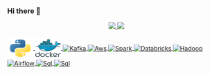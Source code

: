 ### Hi there 👋

<div align="center">
  <a href="https://github.com/raul-nemezio">
  <img height="180em" src="https://github-readme-stats.vercel.app/api?username=raul-nemezio&show_icons=true&theme=dark&include_all_commits=true&count_private=true"/>
  <img height="180em" src="https://github-readme-stats.vercel.app/api/top-langs/?username=raul-nemezio&layout=compact&langs_count=7&theme=dark"/>
</div>
  <div style="display: inline_block"><br>
  <img align="center" alt="Python" height="50" width="60" src="https://raw.githubusercontent.com/devicons/devicon/master/icons/python/python-original.svg">
  <img align="center" alt="Docker" height="50" width="60" src="https://raw.githubusercontent.com/devicons/devicon/master/icons/docker/docker-original-wordmark.svg" />
  <img align="center" alt="Kafka" height="70" width="80" src="https://cdn.jsdelivr.net/gh/devicons/devicon/icons/apachekafka/apachekafka-original-wordmark.svg" />
  <img align="center" alt="Aws" height="70" width="80" src="https://cdn.jsdelivr.net/gh/devicons/devicon/icons/amazonwebservices/amazonwebservices-plain-wordmark.svg" />
  <img align="center" alt="Spark" height="60" width="70" src="https://upload.wikimedia.org/wikipedia/commons/f/f3/Apache_Spark_logo.svg" />
  <img align="center" alt="Databricks" height="30" width="40" src="https://www.vectorlogo.zone/logos/databricks/databricks-icon.svg" />
  <img align="center" alt="Hadoop" height="40" width="50" src="https://www.vectorlogo.zone/logos/apache_hadoop/apache_hadoop-icon.svg" />
  <img align="center" alt="Airflow" height="30" width="30" src="https://miro.medium.com/v2/resize:fit:700/0*sesfl3V6mvwVQUb1" />
  <img align="center" alt="Sql" height="35" width="35" src="https://www.svgrepo.com/show/255832/sql.svg" />
  <img align="center" alt="Sql" height="35" width="35" src="https://seeklogo.com/images/D/dbt-logo-500AB0BAA7-seeklogo.com.png" />
  

</div>

